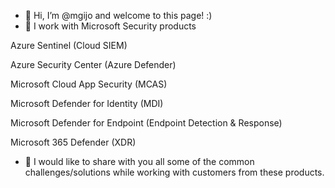 - 👋 Hi, I’m @mgijo and welcome to this page! :)
- 👀 I work with Microsoft Security products

Azure Sentinel (Cloud SIEM)

Azure Security Center (Azure Defender)

Microsoft Cloud App Security (MCAS)

Microsoft Defender for Identity (MDI)

Microsoft Defender for Endpoint (Endpoint Detection & Response)

Microsoft 365 Defender (XDR)

- 🌱 I would like to share with you all some of the common challenges/solutions while working with customers from these products.

<!---
//- 💞️ I’m looking to collaborate on ...
//- 📫 How to reach me ...

mgijo/mgijo is a ✨ special ✨ repository because its `README.md` (this file) appears on your GitHub profile.
You can click the Preview link to take a look at your changes.
--->
